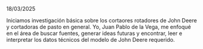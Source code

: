 18/03/2025

Iniciamos investigación básica sobre los cortaores rotadores de John Deere y cortadoras de pasto en general. Yo, Juan Pablo de la Vega, me enfoqué en el área de buscar fuentes, generar ideas futuras y encontrar, leer e interpretar los datos técnicos del modelo de John Deere requerido. 
